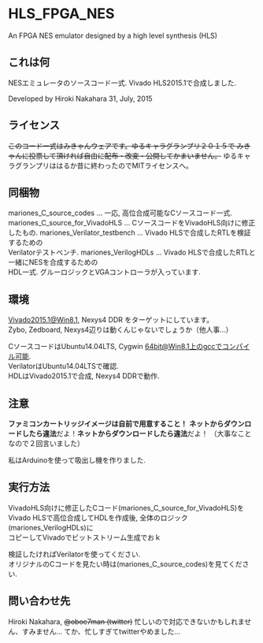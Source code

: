 # HLS_FPGA_NES
An FPGA NES emulator designed by a high level synthesis (HLS)

## これは何  
NESエミュレータのソースコード一式. Vivado HLS2015.1で合成しました.

Developed by Hiroki Nakahara
 31, July, 2015

## ライセンス
~~このコード一式はみきゃんウェアです。ゆるキャラグランプリ２０１５で
みきゃんに投票して頂ければ自由に配布・改変・公開してかまいません。~~
ゆるキャラグランプリははるか昔に終わったのでMITライセンスへ。

## 同梱物  

mariones_C_source_codes         … 一応, 高位合成可能なCソースコード一式.
mariones_C_source_for_VivadoHLS … CソースコードをVivadoHLS向けに修正したもの.
mariones_Verilator_testbench    … Vivado HLSで合成したRTLを検証するための  
                                   Verilatorテストベンチ.
mariones_VerilogHDLs            … Vivado HLSで合成したRTLと一緒にNESを合成するための  
                                   HDL一式. グルーロジックとVGAコントローラが入っています.

## 環境  
Vivado2015.1@Win8.1, Nexys4 DDR をターゲットにしています。  
Zybo, Zedboard, Nexys4辺りは動くんじゃないでしょうか（他人事…）

CソースコードはUbuntu14.04LTS, Cygwin 64bit@Win8.1上のgccでコンパイル可能.  
VerilatorはUbuntu14.04LTSで確認.  
HDLはVivado2015.1で合成, Nexys4 DDRで動作.

## 注意  
**ファミコンカートリッジイメージは自前で用意すること！**
**ネットからダウンロードしたら違法**だよ！**ネットからダウンロードしたら違法**だよ！
（大事なことなので２回言いました）

私はArduinoを使って吸出し機を作りました.

## 実行方法  
VivadoHLS向けに修正したCコード(mariones_C_source_for_VivadoHLS)を  
Vivado HLSで高位合成してHDLを作成後, 全体のロジック(mariones_VerilogHDLs)に  
コピーしてVivadoでビットストリーム生成でおｋ

検証したければVerilatorを使ってください.  
オリジナルのCコードを見たい時は(mariones_C_source_codes)を見てください.

## 問い合わせ先  
Hiroki Nakahara, ~~@oboe7man (twitter)~~
忙しいので対応できないかもしれません、すみません…
てか、忙しすぎてtwitterやめました…
